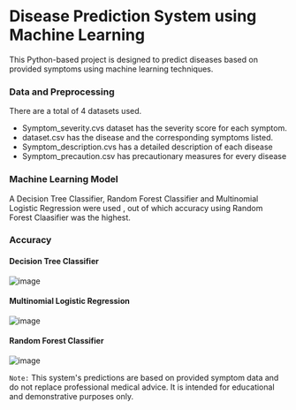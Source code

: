# Disease Prediction System using Machine Learning #
This Python-based project is designed to predict diseases based on provided symptoms using machine learning techniques.



### Data and Preprocessing ###
There are a total of 4 datasets used.
- Symptom_severity.cvs dataset has the severity score for each symptom.
- dataset.csv has the disease and the corresponding symptoms listed.
- Symptom_description.cvs has a detailed description of each disease
- Symptom_precaution.csv has precautionary measures for every disease

### Machine Learning Model ### 
A Decision Tree Classifier, Random Forest Classifier and Multinomial Logistic Regression were used , out of which accuracy using Random Forest Claasifier was the highest.

### Accuracy ###

#### Decision Tree Classifier
![image](https://github.com/ritzx21/Clinical-Symptoms-Prediction/assets/127785847/58b98055-26bf-4ae6-b0a2-ff8a0e650ec5)

#### Multinomial Logistic Regression
![image](https://github.com/ritzx21/Clinical-Symptoms-Prediction/assets/127785847/1dbdafd0-d7b3-4db5-a434-5b09a42b2e4c)

#### Random Forest Classifier
![image](https://github.com/ritzx21/Clinical-Symptoms-Prediction/assets/127785847/966a8a4f-f858-4635-aeb0-85b2594708be)




`Note:`
This system's predictions are based on provided symptom data and do not replace professional medical advice. It is intended for educational and demonstrative purposes only.
